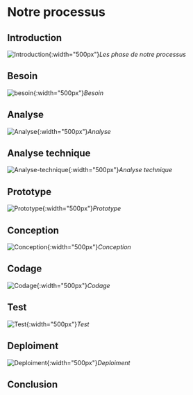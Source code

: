 # Notre processus

## Introduction
![Introduction](../6.Expose-des-phase-de-notre-processus/images/Exposé-des-phase-de-notre-processus.png){:width="500px"}*Les phase de notre processus*

## Besoin
![besoin](../6.Expose-des-phase-de-notre-processus/images/besoin.png){:width="500px"}*Besoin*


## Analyse 
![Analyse](../6.Expose-des-phase-de-notre-processus/images/analyse.png){:width="500px"}*Analyse*


## Analyse technique
![Analyse-technique](../6.Expose-des-phase-de-notre-processus/images/analyse-technique.png){:width="500px"}*Analyse technique*

## Prototype
![Prototype](../6.Expose-des-phase-de-notre-processus/images/Prototype.png){:width="500px"}*Prototype*


## Conception
![Conception](../6.Expose-des-phase-de-notre-processus/images/conception.png){:width="500px"}*Conception*


## Codage
![Codage](../6.Expose-des-phase-de-notre-processus/images/codage.png){:width="500px"}*Codage*

## Test
![Test](../6.Expose-des-phase-de-notre-processus/images/test.png){:width="500px"}*Test*

## Deploiment
![Deploiment](../6.Expose-des-phase-de-notre-processus/images/deploiment.png){:width="500px"}*Deploiment*


## Conclusion